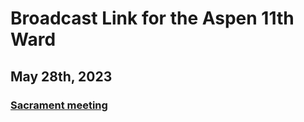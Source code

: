 # Broadcast Link for the Aspen 11th Ward

## May 28th, 2023
### [Sacrament meeting](HTTPS://www.youtube.com/watch?v=TAv8MRCBF5E)
